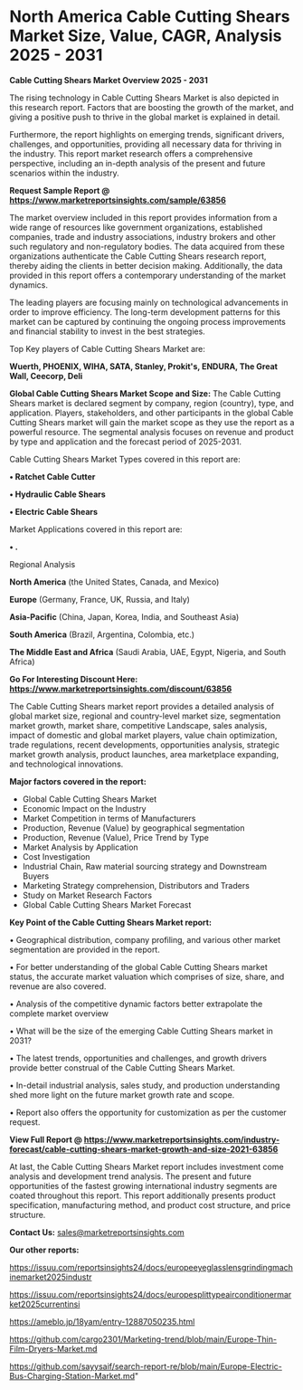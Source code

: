 # North America Cable Cutting Shears Market Size, Value, CAGR, Analysis 2025 - 2031

<Strong> Cable Cutting Shears Market Overview 2025 - 2031</strong>

The rising technology in Cable Cutting Shears Market is also depicted in this research report. Factors that are boosting the growth of the market, and giving a positive push to thrive in the global market is explained in detail.

Furthermore, the report highlights on emerging trends, significant drivers, challenges, and opportunities, providing all necessary data for thriving in the industry. This report market research offers a comprehensive perspective, including an in-depth analysis of the present and future scenarios within the industry.

<strong>Request Sample Report @ <a href=https://www.marketreportsinsights.com/sample/63856>https://www.marketreportsinsights.com/sample/63856</a></strong>

The market overview included in this report provides information from a wide range of resources like government organizations, established companies, trade and industry associations, industry brokers and other such regulatory and non-regulatory bodies. The data acquired from these organizations authenticate the Cable Cutting Shears research report, thereby aiding the clients in better decision making. Additionally, the data provided in this report offers a contemporary understanding of the market dynamics.

The leading players are focusing mainly on technological advancements in order to improve efficiency. The long-term development patterns for this market can be captured by continuing the ongoing process improvements and financial stability to invest in the best strategies.

Top Key players of Cable Cutting Shears Market are:

<strong>Wuerth, PHOENIX, WIHA, SATA, Stanley, Prokit&#39;s, ENDURA, The Great Wall, Ceecorp, Deli</strong>

<strong><b>Global Cable Cutting Shears Market Scope and Size:</b></strong>
The Cable Cutting Shears market is declared segment by company, region (country), type, and application. Players, stakeholders, and other participants in the global Cable Cutting Shears market will gain the market scope as they use the report as a powerful resource. The segmental analysis focuses on revenue and product by type and application and the forecast period of 2025-2031.

Cable Cutting Shears Market Types covered in this report are:

<strong>• Ratchet Cable Cutter

• Hydraulic Cable Shears

• Electric Cable Shears</strong>

Market Applications covered in this report are:

<strong>• .</strong> 

Regional Analysis

<strong>North America</strong> (the United States, Canada, and Mexico)

<strong>Europe</strong> (Germany, France, UK, Russia, and Italy)

<strong>Asia-Pacific</strong> (China, Japan, Korea, India, and Southeast Asia)

<strong>South America</strong> (Brazil, Argentina, Colombia, etc.)

<strong>The Middle East and Africa</strong> (Saudi Arabia, UAE, Egypt, Nigeria, and South Africa)

<strong>Go For Interesting Discount Here: <a href=https://www.marketreportsinsights.com/discount/63856>https://www.marketreportsinsights.com/discount/63856</a></strong>

The Cable Cutting Shears market report provides a detailed analysis of global market size, regional and country-level market size, segmentation market growth, market share, competitive Landscape, sales analysis, impact of domestic and global market players, value chain optimization, trade regulations, recent developments, opportunities analysis, strategic market growth analysis, product launches, area marketplace expanding, and technological innovations.

<strong><b>Major factors covered in the report:</b></strong>
<ul>
  <li>Global Cable Cutting Shears Market </li>
  <li>Economic Impact on the Industry</li>
  <li>Market Competition in terms of Manufacturers</li>
  <li>Production, Revenue (Value) by geographical segmentation</li>
  <li>Production, Revenue (Value), Price Trend by Type</li>
  <li>Market Analysis by Application</li>
  <li>Cost Investigation</li>
  <li>Industrial Chain, Raw material sourcing strategy and Downstream Buyers</li>
  <li>Marketing Strategy comprehension, Distributors and Traders</li>
  <li>Study on Market Research Factors</li>
  <li>Global Cable Cutting Shears Market Forecast</li>
</ul>

<strong><b>Key Point of the Cable Cutting Shears Market report:</b></strong>

• Geographical distribution, company profiling, and various other market segmentation are provided in the report.

• For better understanding of the global Cable Cutting Shears market status, the accurate market valuation which comprises of size, share, and revenue are also covered.

• Analysis of the competitive dynamic factors better extrapolate the complete market overview

• What will be the size of the emerging Cable Cutting Shears market in 2031?

• The latest trends, opportunities and challenges, and growth drivers provide better construal of the Cable Cutting Shears Market.

• In-detail industrial analysis, sales study, and production understanding shed more light on the future market growth rate and scope.

• Report also offers the opportunity for customization as per the customer request.

<strong><b>View Full Report @ <a href=https://www.marketreportsinsights.com/industry-forecast/cable-cutting-shears-market-growth-and-size-2021-63856>https://www.marketreportsinsights.com/industry-forecast/cable-cutting-shears-market-growth-and-size-2021-63856</a></b></strong>


At last, the Cable Cutting Shears Market report includes investment come analysis and development trend analysis. The present and future opportunities of the fastest growing international industry segments are coated throughout this report. This report additionally presents product specification, manufacturing method, and product cost structure, and price structure.

<strong>Contact Us:</strong>
sales@marketreportsinsights.com

<strong>Our other reports:</strong>

<a href=https://issuu.com/reportsinsights24/docs/europeeyeglasslensgrindingmachinemarket2025industr>https://issuu.com/reportsinsights24/docs/europeeyeglasslensgrindingmachinemarket2025industr</a>

<a href=https://issuu.com/reportsinsights24/docs/europesplittypeairconditionermarket2025currentinsi>https://issuu.com/reportsinsights24/docs/europesplittypeairconditionermarket2025currentinsi</a>

<a href=https://ameblo.jp/18yam/entry-12887050235.html>https://ameblo.jp/18yam/entry-12887050235.html</a>

<a href=https://github.com/cargo2301/Marketing-trend/blob/main/Europe-Thin-Film-Dryers-Market.md>https://github.com/cargo2301/Marketing-trend/blob/main/Europe-Thin-Film-Dryers-Market.md</a>

<a href=https://github.com/sayysaif/search-report-re/blob/main/Europe-Electric-Bus-Charging-Station-Market.md>https://github.com/sayysaif/search-report-re/blob/main/Europe-Electric-Bus-Charging-Station-Market.md</a>"
